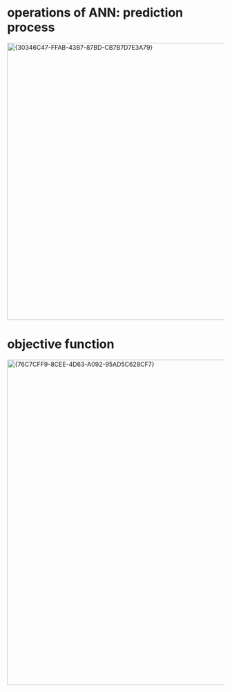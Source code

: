 # operations of ANN: prediction process
<img width="1385" height="642" alt="{30346C47-FFAB-43B7-87BD-CB7B7D7E3A79}" src="https://github.com/user-attachments/assets/afa28246-f1d6-4eb5-8f70-4f44f13a365a" />

# objective function
<img width="1591" height="754" alt="{76C7CFF9-8CEE-4D63-A092-95AD5C628CF7}" src="https://github.com/user-attachments/assets/9758dc52-e8a2-46d6-a3d8-3b0e967a6663" />





